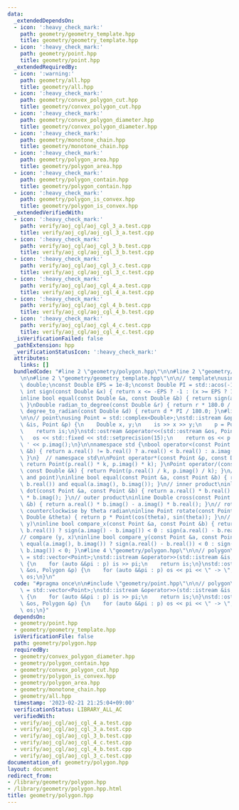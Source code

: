 ```yaml
---
data:
  _extendedDependsOn:
  - icon: ':heavy_check_mark:'
    path: geometry/geometry_template.hpp
    title: geometry/geometry_template.hpp
  - icon: ':heavy_check_mark:'
    path: geometry/point.hpp
    title: geometry/point.hpp
  _extendedRequiredBy:
  - icon: ':warning:'
    path: geometry/all.hpp
    title: geometry/all.hpp
  - icon: ':heavy_check_mark:'
    path: geometry/convex_polygon_cut.hpp
    title: geometry/convex_polygon_cut.hpp
  - icon: ':heavy_check_mark:'
    path: geometry/convex_polygon_diameter.hpp
    title: geometry/convex_polygon_diameter.hpp
  - icon: ':heavy_check_mark:'
    path: geometry/monotone_chain.hpp
    title: geometry/monotone_chain.hpp
  - icon: ':heavy_check_mark:'
    path: geometry/polygon_area.hpp
    title: geometry/polygon_area.hpp
  - icon: ':heavy_check_mark:'
    path: geometry/polygon_contain.hpp
    title: geometry/polygon_contain.hpp
  - icon: ':heavy_check_mark:'
    path: geometry/polygon_is_convex.hpp
    title: geometry/polygon_is_convex.hpp
  _extendedVerifiedWith:
  - icon: ':heavy_check_mark:'
    path: verify/aoj_cgl/aoj_cgl_3_a.test.cpp
    title: verify/aoj_cgl/aoj_cgl_3_a.test.cpp
  - icon: ':heavy_check_mark:'
    path: verify/aoj_cgl/aoj_cgl_3_b.test.cpp
    title: verify/aoj_cgl/aoj_cgl_3_b.test.cpp
  - icon: ':heavy_check_mark:'
    path: verify/aoj_cgl/aoj_cgl_3_c.test.cpp
    title: verify/aoj_cgl/aoj_cgl_3_c.test.cpp
  - icon: ':heavy_check_mark:'
    path: verify/aoj_cgl/aoj_cgl_4_a.test.cpp
    title: verify/aoj_cgl/aoj_cgl_4_a.test.cpp
  - icon: ':heavy_check_mark:'
    path: verify/aoj_cgl/aoj_cgl_4_b.test.cpp
    title: verify/aoj_cgl/aoj_cgl_4_b.test.cpp
  - icon: ':heavy_check_mark:'
    path: verify/aoj_cgl/aoj_cgl_4_c.test.cpp
    title: verify/aoj_cgl/aoj_cgl_4_c.test.cpp
  _isVerificationFailed: false
  _pathExtension: hpp
  _verificationStatusIcon: ':heavy_check_mark:'
  attributes:
    links: []
  bundledCode: "#line 2 \"geometry/polygon.hpp\"\n\n#line 2 \"geometry/point.hpp\"\
    \n\n#line 2 \"geometry/geometry_template.hpp\"\n\n// template\nusing Double =\
    \ double;\nconst Double EPS = 1e-8;\nconst Double PI = std::acos(-1);\ninline\
    \ int sign(const Double &x) { return x <= -EPS ? -1 : (x >= EPS ? 1 : 0); }\n\
    inline bool equal(const Double &a, const Double &b) { return sign(a - b) == 0;\
    \ }\nDouble radian_to_degree(const Double &r) { return r * 180.0 / PI; }\nDouble\
    \ degree_to_radian(const Double &d) { return d * PI / 180.0; }\n#line 4 \"geometry/point.hpp\"\
    \n\n// point\nusing Point = std::complex<Double>;\nstd::istream &operator>>(std::istream\
    \ &is, Point &p) {\n    Double x, y;\n    is >> x >> y;\n    p = Point(x, y);\n\
    \    return is;\n}\nstd::ostream &operator<<(std::ostream &os, Point &p) {\n \
    \   os << std::fixed << std::setprecision(15);\n    return os << p.real() << '\
    \ ' << p.imag();\n}\n\nnamespace std {\nbool operator<(const Point &a, const Point\
    \ &b) { return a.real() != b.real() ? a.real() < b.real() : a.imag() < b.imag();\
    \ }\n}  // namespace std\n\nPoint operator*(const Point &p, const Double &k) {\
    \ return Point(p.real() * k, p.imag() * k); }\nPoint operator/(const Point &p,\
    \ const Double &k) { return Point(p.real() / k, p.imag() / k); }\n// equal (point\
    \ and point)\ninline bool equal(const Point &a, const Point &b) { return equal(a.real(),\
    \ b.real()) and equal(a.imag(), b.imag()); }\n// inner product\ninline Double\
    \ dot(const Point &a, const Point &b) { return a.real() * b.real() + a.imag()\
    \ * b.imag(); }\n// outer product\ninline Double cross(const Point &a, const Point\
    \ &b) { return a.real() * b.imag() - a.imag() * b.real(); }\n// rotate Point p\
    \ counterclockwise by theta radian\ninline Point rotate(const Point &p, const\
    \ Double &theta) { return p * Point(cos(theta), sin(theta)); }\n// compare (x,\
    \ y)\ninline bool compare_x(const Point &a, const Point &b) { return equal(a.real(),\
    \ b.real()) ? sign(a.imag() - b.imag()) < 0 : sign(a.real() - b.real()) < 0; }\n\
    // compare (y, x)\ninline bool compare_y(const Point &a, const Point &b) { return\
    \ equal(a.imag(), b.imag()) ? sign(a.real() - b.real()) < 0 : sign(a.imag() -\
    \ b.imag()) < 0; }\n#line 4 \"geometry/polygon.hpp\"\n\n// polygon\nusing Polygon\
    \ = std::vector<Point>;\nstd::istream &operator>>(std::istream &is, Polygon &p)\
    \ {\n    for (auto &&pi : p) is >> pi;\n    return is;\n}\nstd::ostream &operator<<(std::ostream\
    \ &os, Polygon &p) {\n    for (auto &&pi : p) os << pi << \" -> \";\n    return\
    \ os;\n}\n"
  code: "#pragma once\n\n#include \"geometry/point.hpp\"\n\n// polygon\nusing Polygon\
    \ = std::vector<Point>;\nstd::istream &operator>>(std::istream &is, Polygon &p)\
    \ {\n    for (auto &&pi : p) is >> pi;\n    return is;\n}\nstd::ostream &operator<<(std::ostream\
    \ &os, Polygon &p) {\n    for (auto &&pi : p) os << pi << \" -> \";\n    return\
    \ os;\n}"
  dependsOn:
  - geometry/point.hpp
  - geometry/geometry_template.hpp
  isVerificationFile: false
  path: geometry/polygon.hpp
  requiredBy:
  - geometry/convex_polygon_diameter.hpp
  - geometry/polygon_contain.hpp
  - geometry/convex_polygon_cut.hpp
  - geometry/polygon_is_convex.hpp
  - geometry/polygon_area.hpp
  - geometry/monotone_chain.hpp
  - geometry/all.hpp
  timestamp: '2023-02-21 21:25:04+09:00'
  verificationStatus: LIBRARY_ALL_AC
  verifiedWith:
  - verify/aoj_cgl/aoj_cgl_4_a.test.cpp
  - verify/aoj_cgl/aoj_cgl_3_a.test.cpp
  - verify/aoj_cgl/aoj_cgl_3_b.test.cpp
  - verify/aoj_cgl/aoj_cgl_4_c.test.cpp
  - verify/aoj_cgl/aoj_cgl_4_b.test.cpp
  - verify/aoj_cgl/aoj_cgl_3_c.test.cpp
documentation_of: geometry/polygon.hpp
layout: document
redirect_from:
- /library/geometry/polygon.hpp
- /library/geometry/polygon.hpp.html
title: geometry/polygon.hpp
---
```

